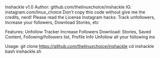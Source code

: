 Inshackle v1.0
Author: github.com/thelinuxchoice/inshackle
IG: instagram.com/linux_choice
Don't copy this code without give me the credits, nerd! Please read the License
Instagram hacks: Track unfollowers, Increase your followers, Download Stories, etc

Features:
Unfollow Tracker
Increase Followers
Download: Stories, Saved Content, Following/followers list, Profile Info
Unfollow all your following
ins

Usage:
git clone https://github.com/thelinuxchoice/inshackle
cd inshackle
bash inshackle.sh
